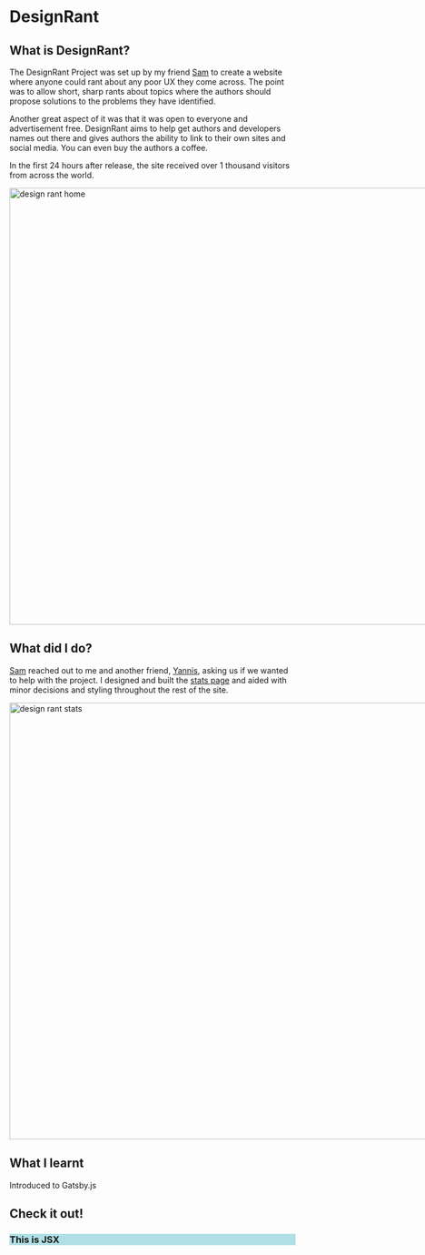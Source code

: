 # DesignRant

## What is DesignRant?

The DesignRant Project was set up by my friend [Sam](https://sld.codes) to create a website where anyone could rant about any poor UX they come across. The point was to allow short, sharp rants about topics where the authors should propose solutions to the problems they have identified.

Another great aspect of it was that it was open to everyone and advertisement free. DesignRant aims to help get authors and developers names out there and gives authors the ability to link to their own sites and social media. You can even buy the authors a coffee.

In the first 24 hours after release, the site received over 1 thousand visitors from across the world.

<img src="/images/designrant-home.png" alt="design rant home" style="width: 80vw; max-width: 1000px; margin: auto; display: block;"/>

## What did I do?

[Sam](https://sld.codes) reached out to me and another friend, [Yannis](https://yannispanagis.com/), asking us if we wanted to help with the project. I designed and built the [stats page](https://designrant.app/stats) and aided with minor decisions and styling throughout the rest of the site.

<img src="/images/designrant-stats.png" alt="design rant stats" style="width: 80vw; max-width: 1000px; margin: auto; display: block;"/>

## What I learnt

Introduced to Gatsby.js

## Check it out!

<div style="background-color: powderblue;">
  <h3>This is JSX</h3>
</div>
